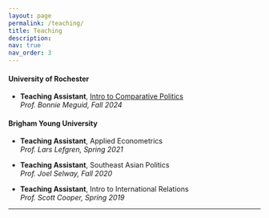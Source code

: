 ```yaml
---
layout: page
permalink: /teaching/
title: Teaching
description:
nav: true
nav_order: 3
---
```


#### University of Rochester

- **Teaching Assistant**, [Intro to Comparative Politics](https://www.sas.rochester.edu//psc/syllabi/20242025/101_PSCIsyllmeguid_FALL2024.pdf)  
  _Prof. Bonnie Meguid, Fall 2024_

#### Brigham Young University

- **Teaching Assistant**, Applied Econometrics  
  _Prof. Lars Lefgren, Spring 2021_

- **Teaching Assistant**, Southeast Asian Politics  
  _Prof. Joel Selway, Fall 2020_

- **Teaching Assistant**, Intro to International Relations  
  _Prof. Scott Cooper, Spring 2019_

---